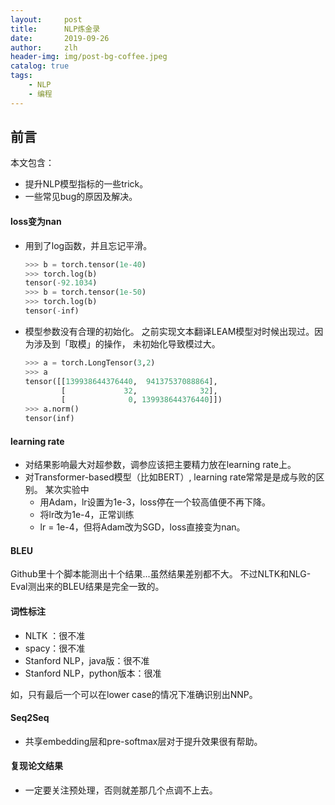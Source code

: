 ```yaml
---
layout:     post
title:      NLP炼金录
date:       2019-09-26
author:     zlh
header-img: img/post-bg-coffee.jpeg
catalog: true
tags:
    - NLP
    - 编程
---
```


## 前言

本文包含：

- 提升NLP模型指标的一些trick。
- 一些常见bug的原因及解决。

#### loss变为nan
- 用到了log函数，并且忘记平滑。
    ``` python
    >>> b = torch.tensor(1e-40)
    >>> torch.log(b)
    tensor(-92.1034)
    >>> b = torch.tensor(1e-50)
    >>> torch.log(b)
    tensor(-inf)
    ```

- 模型参数没有合理的初始化。
之前实现文本翻译LEAM模型对时候出现过。因为涉及到「取模」的操作，
未初始化导致模过大。
    ```python
    >>> a = torch.LongTensor(3,2)
    >>> a 
    tensor([[139938644376440,  94137537088864],
            [             32,              32],
            [              0, 139938644376440]])
    >>> a.norm()
    tensor(inf)

    ```


#### learning rate
- 对结果影响最大对超参数，调参应该把主要精力放在learning rate上。
- 对Transformer-based模型（比如BERT）, learning rate常常是是成与败的区别。
    某次实验中
    - 用Adam，lr设置为1e-3，loss停在一个较高值便不再下降。
    - 将lr改为1e-4，正常训练
    - lr = 1e-4，但将Adam改为SGD，loss直接变为nan。

#### BLEU
Github里十个脚本能测出十个结果...虽然结果差别都不大。
不过NLTK和NLG-Eval测出来的BLEU结果是完全一致的。

#### 词性标注
- NLTK ：很不准
- spacy：很不准
- Stanford NLP，java版：很不准
- Stanford NLP，python版本：很准

如，只有最后一个可以在lower case的情况下准确识别出NNP。

#### Seq2Seq
- 共享embedding层和pre-softmax层对于提升效果很有帮助。


#### 复现论文结果
- 一定要关注预处理，否则就差那几个点调不上去。
